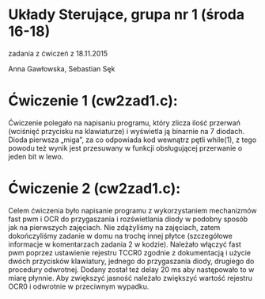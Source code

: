 # Układy Sterujące, grupa nr 1 (środa 16-18)
zadania z ćwiczeń z 18.11.2015

Anna Gawłowska, Sebastian Sęk


# Ćwiczenie 1 (cw2zad1.c):

Ćwiczenie polegało na napisaniu programu, który zlicza ilość przerwań (wciśnięć przycisku na klawiaturze) i wyświetla ją binarnie na 7 diodach. Dioda pierwsza „miga”, za co odpowiada kod wewnątrz pętli while(1), z tego powodu też wynik jest przesuwany w funkcji obsługującej przerwanie o jeden bit w lewo.

# Ćwiczenie 2 (cw2zad1.c):

Celem ćwiczenia było napisanie programu z wykorzystaniem mechanizmów fast pwm i OCR do przygaszania i rozświetlania diody w podobny sposób jak na pierwszych zajęciach. Nie zdążyliśmy na zajęciach, zatem dokończyliśmy zadanie w domu na trochę innej płytce (szczegółowe informacje w komentarzach zadania 2 w kodzie). Należało włączyć fast pwm poprzez ustawienie rejestru TCCR0 zgodnie z dokumentacją i użycie dwóch przycisków klawiatury, jednego do przygaszania diody, drugiego do procedury odwrotnej. Dodany został też delay 20 ms aby następowało to w miarę płynnie. Aby zwiększyć jasność należało zwiększyć wartość rejestru OCR0 i odwrotnie w przeciwnym wypadku.
